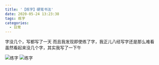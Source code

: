 ```yaml
---
title: '【练字】硬笔书法'
date: 2020-05-24 13:23:38
tags: 练字
categories:
  - 日常
---
```

  <meta name="referrer" content="no-referrer">

字没几个，写都写了一天
而且我发现即使练了字，我正儿八经写字还是那么难看
虽然看起来没几个字，其实我写了一下午

![练字](https://upload-images.jianshu.io/upload_images/20892169-1e86c290837bf0a5.jpg?imageMogr2/auto-orient/strip%7CimageView2/2/w/1240)
![练字](https://upload-images.jianshu.io/upload_images/20892169-3d7ee638fa93c349.jpg?imageMogr2/auto-orient/strip%7CimageView2/2/w/1240)
